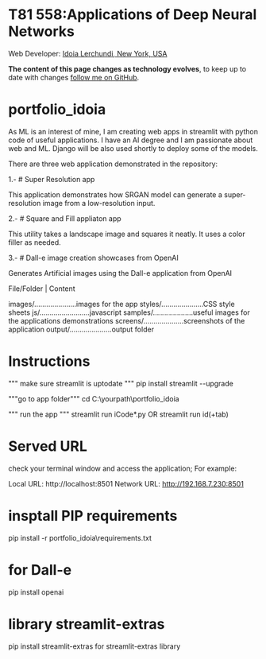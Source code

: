 # T81 558:Applications of Deep Neural Networks
Web Developer: [Idoia Lerchundi, New York, USA](https://live-webdevserv.pantheonsite.io)

**The content of this page changes as technology evolves**, to keep up to date with changes [follow me on GitHub](https://github.com/webdevserv/portfolio_idoia).

# portfolio_idoia

As ML is an interest of mine, I am creating web apps in streamlit with python code of useful applications. I have an AI degree and I am passionate about web and ML. Django will be also used shortly to deploy some of the models.

There are three web application demonstrated in the repository:

1.- # Super Resolution app

This application demonstrates how SRGAN model can generate a super-resolution image from a low-resolution input.

2.- # Square and Fill appliaton app

This utility takes a landscape image and squares it neatly. It uses a color filler as needed.

3.- # Dall-e image creation showcases from OpenAI

Generates Artificial images using the Dall-e application from OpenAI

File/Folder              | Content

images/.....................images for the app
styles/.....................CSS style sheets
js/.........................javascript
samples/....................useful images for the applications demonstrations
screens/....................screenshots of the application
output/.....................output folder


# Instructions

""" make sure streamlit is uptodate """
pip install streamlit --upgrade

"""go to app folder"""
cd C:\yourpath\portfolio_idoia

""" run the app """
streamlit run iCode*.py
OR
streamlit run id(+tab)

# Served URL

check your terminal window and access the application;
For example:

  Local URL: http://localhost:8501
  Network URL: http://192.168.7.230:8501

# insptall PIP requirements

pip install -r portfolio_idoia\requirements.txt

# for Dall-e 

pip install openai

# library streamlit-extras 

pip install streamlit-extras  for streamlit-extras library

